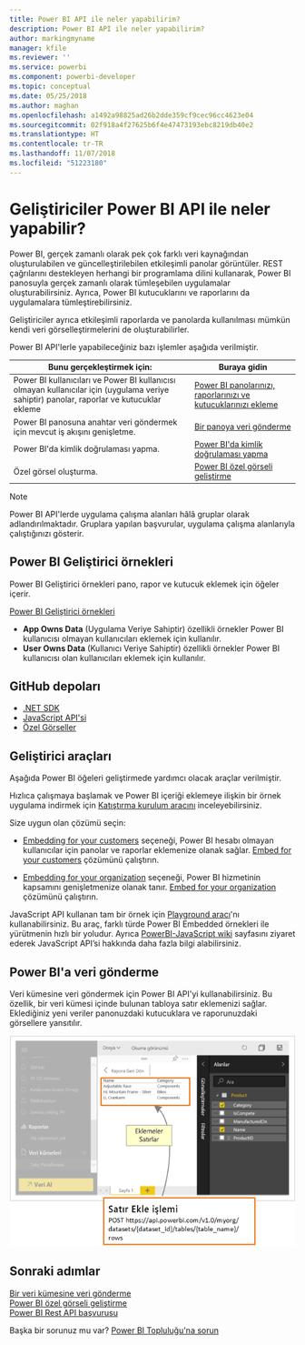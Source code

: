 ```yaml
---
title: Power BI API ile neler yapabilirim?
description: Power BI API ile neler yapabilirim?
author: markingmyname
manager: kfile
ms.reviewer: ''
ms.service: powerbi
ms.component: powerbi-developer
ms.topic: conceptual
ms.date: 05/25/2018
ms.author: maghan
ms.openlocfilehash: a1492a98825ad26b2dde359cf9cec96cc4623e04
ms.sourcegitcommit: 02f918a4f27625b6f4e47473193ebc8219db40e2
ms.translationtype: HT
ms.contentlocale: tr-TR
ms.lasthandoff: 11/07/2018
ms.locfileid: "51223180"
---
```

# <a name="what-can-developers-do-with-the-power-bi-api"></a>Geliştiriciler Power BI API ile neler yapabilir?

Power BI, gerçek zamanlı olarak pek çok farklı veri kaynağından oluşturulabilen ve güncelleştirilebilen etkileşimli panolar görüntüler. REST çağrılarını destekleyen herhangi bir programlama dilini kullanarak, Power BI panosuyla gerçek zamanlı olarak tümleşebilen uygulamalar oluşturabilirsiniz. Ayrıca, Power BI kutucuklarını ve raporlarını da uygulamalara tümleştirebilirsiniz.

Geliştiriciler ayrıca etkileşimli raporlarda ve panolarda kullanılması mümkün kendi veri görselleştirmelerini de oluşturabilirler.

Power BI API'lerle yapabileceğiniz bazı işlemler aşağıda verilmiştir.

| **Bunu gerçekleştirmek için:** | **Buraya gidin** |
| --- | --- |
| Power BI kullanıcıları ve Power BI kullanıcısı olmayan kullanıcılar için (uygulama veriye sahiptir) panolar, raporlar ve kutucuklar ekleme |[Power BI panolarınızı, raporlarınızı ve kutucuklarınızı ekleme](embedding-content.md) |
| Power BI panosuna anahtar veri göndermek için mevcut iş akışını genişletme. |[Bir panoya veri gönderme](walkthrough-push-data.md) |
| Power BI'da kimlik doğrulaması yapma. |[Power BI'da kimlik doğrulaması yapma](get-azuread-access-token.md) |
| Özel görsel oluşturma. |[Power BI özel görseli geliştirme](custom-visual-develop-tutorial.md) |

> [!NOTE]
> Power BI API'lerde uygulama çalışma alanları hâlâ gruplar olarak adlandırılmaktadır. Gruplara yapılan başvurular, uygulama çalışma alanlarıyla çalıştığınızı gösterir.

## <a name="power-bi-developer-samples"></a>Power BI Geliştirici örnekleri

Power BI Geliştirici örnekleri pano, rapor ve kutucuk eklemek için öğeler içerir.

[Power BI Geliştirici örnekleri](https://github.com/Microsoft/PowerBI-Developer-Samples)

* **App Owns Data** (Uygulama Veriye Sahiptir) özellikli örnekler Power BI kullanıcısı olmayan kullanıcıları eklemek için kullanılır.
* **User Owns Data** (Kullanıcı Veriye Sahiptir) özellikli örnekler Power BI kullanıcısı olan kullanıcıları eklemek için kullanılır.

## <a name="github-repositories"></a>GitHub depoları

* [.NET SDK](https://github.com/Microsoft/PowerBI-CSharp)
* [JavaScript API'si](https://github.com/Microsoft/PowerBI-JavaScript)
* [Özel Görseller](https://github.com/Microsoft/PowerBI-visuals)

## <a name="developer-tools"></a>Geliştirici araçları

Aşağıda Power BI öğeleri geliştirmede yardımcı olacak araçlar verilmiştir.

Hızlıca çalışmaya başlamak ve Power BI içeriği eklemeye ilişkin bir örnek uygulama indirmek için [Katıştırma kurulum aracını](https://aka.ms/embedsetup) inceleyebilirsiniz.

Size uygun olan çözümü seçin:

* [Embedding for your customers](embedding.md#embedding-for-your-customers) seçeneği, Power BI hesabı olmayan kullanıcılar için panolar ve raporlar eklemenize olanak sağlar. [Embed for your customers](https://aka.ms/embedsetup/AppOwnsData) çözümünü çalıştırın.

* [Embedding for your organization](embedding.md#embedding-for-your-organization) seçeneği, Power BI hizmetinin kapsamını genişletmenize olanak tanır. [Embed for your organization](https://aka.ms/embedsetup/UserOwnsData) çözümünü çalıştırın.

JavaScript API kullanan tam bir örnek için [Playground aracı](https://microsoft.github.io/PowerBI-JavaScript/demo)'nı kullanabilirsiniz. Bu araç, farklı türde Power BI Embedded örnekleri ile yürütmenin hızlı bir yoludur. Ayrıca [PowerBI-JavaScript wiki](https://github.com/Microsoft/powerbi-javascript/wiki) sayfasını ziyaret ederek JavaScript API’si hakkında daha fazla bilgi alabilirsiniz.

## <a name="push-data-into-power-bi"></a>Power BI'a veri gönderme

Veri kümesine veri göndermek için Power BI API'yi kullanabilirsiniz. Bu özellik, bir veri kümesi içinde bulunan tabloya satır eklemenizi sağlar. Eklediğiniz yeni veriler panonuzdaki kutucuklara ve raporunuzdaki görsellere yansıtılır.

![Veri örneği gönderme](media/what-can-you-do/powerbi-push-data.png)

## <a name="next-steps"></a>Sonraki adımlar

[Bir veri kümesine veri gönderme](walkthrough-push-data.md)  
[Power BI özel görseli geliştirme](custom-visual-develop-tutorial.md)  
[Power BI Rest API başvurusu](https://docs.microsoft.com/rest/api/power-bi/)  

Başka bir sorunuz mu var? [Power BI Topluluğu'na sorun](http://community.powerbi.com/)
